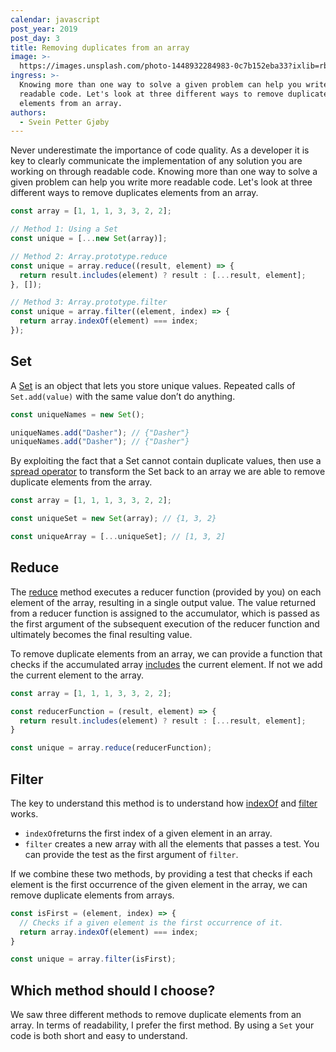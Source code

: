 ```yaml
---
calendar: javascript
post_year: 2019
post_day: 3
title: Removing duplicates from an array
image: >-
  https://images.unsplash.com/photo-1448932284983-0c7b152eba33?ixlib=rb-1.2.1&ixid=eyJhcHBfaWQiOjEyMDd9&auto=format&fit=crop&w=1240&q=80
ingress: >-
  Knowing more than one way to solve a given problem can help you write more
  readable code. Let's look at three different ways to remove duplicates
  elements from an array.
authors:
  - Svein Petter Gjøby
---
```

Never underestimate the importance of code quality. As a developer it is key to clearly communicate the implementation of any solution you are working on through readable code. Knowing more than one way to solve a given problem can help you write more readable code. Let's look at three different ways to remove duplicates elements from an array.

```js
const array = [1, 1, 1, 3, 3, 2, 2];

// Method 1: Using a Set
const unique = [...new Set(array)];

// Method 2: Array.prototype.reduce
const unique = array.reduce((result, element) => {
  return result.includes(element) ? result : [...result, element];
}, []);

// Method 3: Array.prototype.filter
const unique = array.filter((element, index) => {
  return array.indexOf(element) === index;
});
```

## Set

A [Set](https://developer.mozilla.org/en-US/docs/Web/JavaScript/Reference/Global_Objects/Set) is an object that lets you store unique values. Repeated calls of `Set.add(value)` with the same value don’t do anything.

```js
const uniqueNames = new Set();

uniqueNames.add("Dasher"); // {"Dasher"}
uniqueNames.add("Dasher"); // {"Dasher"}
```

By exploiting the fact that a Set cannot contain duplicate values, then use a [spread operator](https://developer.mozilla.org/en-US/docs/Web/JavaScript/Reference/Operators/Spread_syntax) to transform the Set back to an array we are able to remove duplicate elements from the array. 

```js
const array = [1, 1, 1, 3, 3, 2, 2];

const uniqueSet = new Set(array); // {1, 3, 2}

const uniqueArray = [...uniqueSet]; // [1, 3, 2]
```

## Reduce

The [reduce](https://developer.mozilla.org/en-US/docs/Web/JavaScript/Reference/Global_Objects/Array/Reduce) method executes a reducer function (provided by you) on each element of the array, resulting in a single output value. The value returned from a reducer function is assigned to the accumulator, which is passed as the first argument of the subsequent execution of the reducer function and ultimately becomes the final resulting value.


To remove duplicate elements from an array, we can provide a function that checks if the accumulated array [includes](https://developer.mozilla.org/en-US/docs/Web/JavaScript/Reference/Global_Objects/Array/includes) the current element. If not we add the current element to the array. 

```js
const array = [1, 1, 1, 3, 3, 2, 2];

const reducerFunction = (result, element) => {
  return result.includes(element) ? result : [...result, element];
}

const unique = array.reduce(reducerFunction);
```

## Filter

The key to understand this method is to understand how [indexOf](https://developer.mozilla.org/en-US/docs/Web/JavaScript/Reference/Global_Objects/Array/indexOf) and [filter](https://developer.mozilla.org/en-US/docs/Web/JavaScript/Reference/Global_Objects/Array/filter) works.

- `indexOf`returns the first index of a given element in an array. 
- `filter` creates a new array with all the elements that passes a test. You can provide the test as the first argument of `filter`.

If we combine these two methods, by providing a test that checks if each element is the first occurrence of the given element in the array, we can remove duplicate elements from arrays. 

```js 
const isFirst = (element, index) => {
  // Checks if a given element is the first occurrence of it.
  return array.indexOf(element) === index;
}

const unique = array.filter(isFirst);
```

## Which method should I choose?

We saw three different methods to remove duplicate elements from an array. In terms of readability, I prefer the first method. By using a `Set` your code is both short and easy to understand. 
